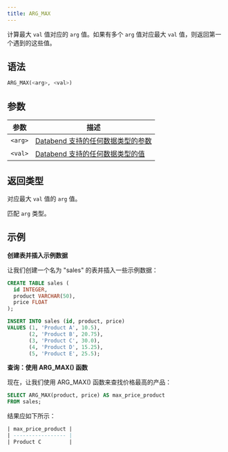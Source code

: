 ```yaml
---
title: ARG_MAX
---
```


计算最大 `val` 值对应的 `arg` 值。如果有多个 `arg` 值对应最大 `val` 值，则返回第一个遇到的这些值。

## 语法

```sql
ARG_MAX(<arg>, <val>)
```

## 参数

| 参数      | 描述                                                                                       |
|-----------|---------------------------------------------------------------------------------------------------|
| `<arg>`   | [Databend 支持的任何数据类型的参数](../../00-sql-reference/10-data-types/index.md) |
| `<val>`   | [Databend 支持的任何数据类型的值](../../00-sql-reference/10-data-types/index.md)    |

## 返回类型

对应最大 `val` 值的 `arg` 值。

匹配 `arg` 类型。

## 示例

**创建表并插入示例数据**

让我们创建一个名为 "sales" 的表并插入一些示例数据：
```sql
CREATE TABLE sales (
  id INTEGER,
  product VARCHAR(50),
  price FLOAT
);

INSERT INTO sales (id, product, price)
VALUES (1, 'Product A', 10.5),
       (2, 'Product B', 20.75),
       (3, 'Product C', 30.0),
       (4, 'Product D', 15.25),
       (5, 'Product E', 25.5);
```

**查询：使用 ARG_MAX() 函数**

现在，让我们使用 ARG_MAX() 函数来查找价格最高的产品：
```sql
SELECT ARG_MAX(product, price) AS max_price_product
FROM sales;
```

结果应如下所示：
```sql
| max_price_product |
| ----------------- |
| Product C         |
```